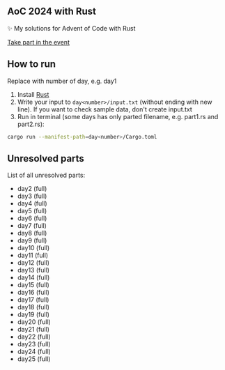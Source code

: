 ## AoC 2024 with Rust

✨ My solutions for Advent of Code with Rust

[Take part in the event](https://adventofcode.com/2024)

## How to run

Replace <number> with number of day, e.g. day1

1. Install [Rust](https://www.rust-lang.org/)
2. Write your input to `day<number>/input.txt` (without ending with new line). If you want to check sample data, don't create input.txt
3. Run in terminal (some days has only parted filename, e.g. part1.rs and part2.rs):

```bash
cargo run --manifest-path=day<number>/Cargo.toml
```

## Unresolved parts

List of all unresolved parts:

- day2 (full)
- day3 (full)
- day4 (full)
- day5 (full)
- day6 (full)
- day7 (full)
- day8 (full)
- day9 (full)
- day10 (full)
- day11 (full)
- day12 (full)
- day13 (full)
- day14 (full)
- day15 (full)
- day16 (full)
- day17 (full)
- day18 (full)
- day19 (full)
- day20 (full)
- day21 (full)
- day22 (full)
- day23 (full)
- day24 (full)
- day25 (full)
